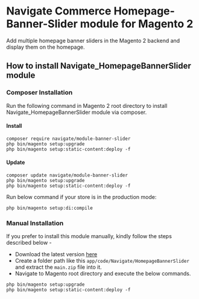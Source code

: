 # Navigate Commerce Homepage-Banner-Slider module for Magento 2
Add multiple homepage banner sliders in the Magento 2 backend and display them on the homepage.

## How to install Navigate_HomepageBannerSlider module

### Composer Installation

Run the following command in Magento 2 root directory to install Navigate_HomepageBannerSlider module via composer.

#### Install

```
composer require navigate/module-banner-slider
php bin/magento setup:upgrade
php bin/magento setup:static-content:deploy -f
```

#### Update

```
composer update navigate/module-banner-slider
php bin/magento setup:upgrade
php bin/magento setup:static-content:deploy -f
```

Run below command if your store is in the production mode:

```
php bin/magento setup:di:compile
```

### Manual Installation

If you prefer to install this module manually, kindly follow the steps described below - 

- Download the latest version [here](https://github.com/navigatecommerce/magento-2-homepage-banner-slider/archive/refs/heads/main.zip) 
- Create a folder path like this `app/code/Navigate/HomepageBannerSlider` and extract the `main.zip` file into it.
- Navigate to Magento root directory and execute the below commands.

```
php bin/magento setup:upgrade
php bin/magento setup:static-content:deploy -f
```

